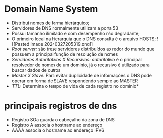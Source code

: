 # Domain Name System
* Distribui nomes de forma hierárquico;
* Servidores de DNS normalmente utilizam a porta 53
* Possui tamanho ilimitado e com desempenho não degradante;
* O primeiro local na hierarquia que o DNS consulta é o arquivo HOSTS;
		![[Pasted image 20240327205319.png]]
* *Root server:* são treze servidores distribuídos ao redor do mundo que possuem a principal função de resolução de nomes
* *Servidores Autoritativos X Recursivos: autoritativo* é o principal resolvedor de nomes de um dominio, já o recursivo é utilizado para buscar dados de outros 
* *Master X Slave:* Para evitar duplicidade de informações o DNS pode operar em forma de SLAVE respondendo sempre ao MASTER
* *TTL:* Determina o tempo de vida de cada registro no domínio*

# principais registros de dns
* Registro SOa guarda o cabeçalho da zona de DNS
* Registro A associa o hostname ao endereço
* AAAA associa o hostname ao endereço IPV6


























































